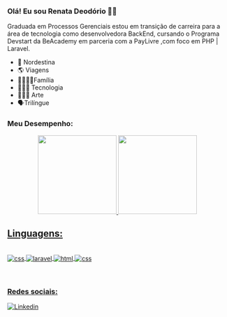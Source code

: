 ### Olá! Eu sou Renata Deodório 👋🏽

Graduada em Processos Gerenciais estou em transição de carreira para a área de tecnologia como desenvolvedora BackEnd, 
cursando o Programa Devstart da BeAcademy em parceria com a PayLivre ,com foco em PHP | Laravel.


- 🌵 Nordestina
- 🌎 Viagens
- 👨‍👩‍👦‍👦Família
- 👩🏾‍💻 Tecnologia
- 👩🏾‍🎨 Arte
- 🗣Trilíngue

### Meu Desempenho:

<div align="center">
  <a href="https://github.com/renatadeodorio">
  <img height="180em" src="https://github-readme-stats.vercel.app/api?username=renatadeodorio&show_icons=true&theme=dracula&include_all_commits=true&count_private=true"/>
  <img height="180em" src="https://github-readme-stats.vercel.app/api/top-langs/?username=renatadeodorio&layout=compact&langs_count=7&theme=dracula"/>
</div>

## Linguagens:

<div style='display: inline block'><br>
    <img align='center' alt="css" src="https://img.shields.io/badge/PHP-777BB4?style=for-the-badge&logo=php&logoColor=black"/>
    <img align='center' alt="laravel" src="https://img.shields.io/badge/Laravel-FF2D20?style=for-the-badge&logo=laravel&logoColor=black"/>
    <img align='center' alt="html" src="https://img.shields.io/badge/HTML-239120?style=for-the-badge&logo=html5&logoColor=black"/>
    <img align='center' alt="css" src="https://img.shields.io/badge/CSS-239120?&style=for-the-badge&logo=css3&logoColor=black"/>   
</div><br><br>

### Redes sociais:

[![Linkedin](https://img.shields.io/badge/LinkedIn-0077B5?style=for-the-badge&logo=linkedin&logoColor=white)](https://www.linkedin.com/in/renata-deod%C3%B3rio-293b63228)






